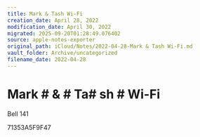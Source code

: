 ```yaml
---
title: Mark & Tash Wi-Fi
creation_date: April 28, 2022
modification_date: April 30, 2022
migrated: 2025-09-20T01:28:49.076402
source: apple-notes-exporter
original_path: iCloud/Notes/2022-04-28-Mark & Tash Wi-Fi.md
vault_folder: Archive/uncategorized
filename_date: 2022-04-28
---
```



# Mark # & # Ta# sh # Wi-Fi # 

Bell 141

71353A5F9F47

